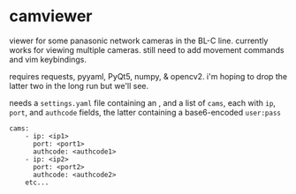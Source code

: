 # camviewer
viewer for some panasonic network cameras in the BL-C line. currently works for viewing multiple cameras. still need to add movement commands and vim keybindings.

requires requests, pyyaml, PyQt5, numpy, & opencv2. i'm hoping to drop the latter two in the long run but we'll see.

needs a `settings.yaml` file containing an , and a list of `cams`, each with `ip`, `port`, and `authcode` fields, the latter containing a base6-encoded `user:pass` 

    cams:
        - ip: <ip1>
          port: <port1>
          authcode: <authcode1>
        - ip: <ip2>
          port: <port2>
          authcode: <authcode2>
        etc...
